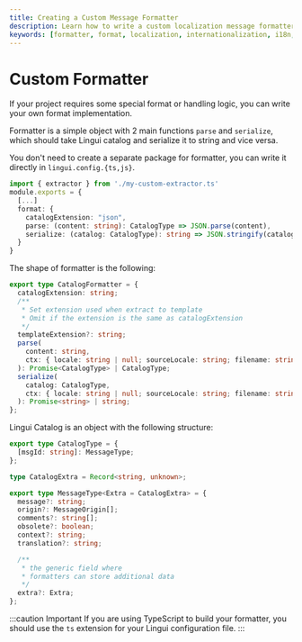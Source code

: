 ```yaml
---
title: Creating a Custom Message Formatter
description: Learn how to write a custom localization message formatter for your project.
keywords: [formatter, format, localization, internationalization, i18n, l10n, catalog, file format, custom]
---
```


# Custom Formatter

If your project requires some special format or handling logic, you can write your own format implementation.

Formatter is a simple object with 2 main functions `parse` and `serialize`, which should take Lingui catalog and serialize it to string and vice versa.

You don't need to create a separate package for formatter, you can write it directly in `lingui.config.{ts,js}`.

```ts title="lingui.config.{ts,js}"
import { extractor } from './my-custom-extractor.ts'
module.exports = {
  [...]
  format: {
    catalogExtension: "json",
    parse: (content: string): CatalogType => JSON.parse(content),
    serialize: (catalog: CatalogType): string => JSON.stringify(catalog),
  }
}
```

The shape of formatter is the following:

```ts
export type CatalogFormatter = {
  catalogExtension: string;
  /**
   * Set extension used when extract to template
   * Omit if the extension is the same as catalogExtension
   */
  templateExtension?: string;
  parse(
    content: string,
    ctx: { locale: string | null; sourceLocale: string; filename: string }
  ): Promise<CatalogType> | CatalogType;
  serialize(
    catalog: CatalogType,
    ctx: { locale: string | null; sourceLocale: string; filename: string; existing: string | null }
  ): Promise<string> | string;
};
```

Lingui Catalog is an object with the following structure:

```ts
export type CatalogType = {
  [msgId: string]: MessageType;
};

type CatalogExtra = Record<string, unknown>;

export type MessageType<Extra = CatalogExtra> = {
  message?: string;
  origin?: MessageOrigin[];
  comments?: string[];
  obsolete?: boolean;
  context?: string;
  translation?: string;

  /**
   * the generic field where
   * formatters can store additional data
   */
  extra?: Extra;
};
```

:::caution Important
If you are using TypeScript to build your formatter, you should use the `ts` extension for your Lingui configuration file.
:::
